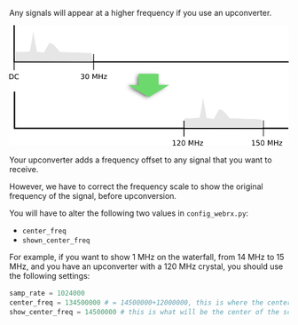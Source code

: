 Any signals will appear at a higher frequency if you use an upconverter. 

![Upconverter](images/upconverter.png)

Your upconverter adds a frequency offset to any signal that you want to receive.

However, we have to correct the frequency scale to show the original frequency of the signal, before upconversion.

You will have to alter the following two values in `config_webrx.py`:

* `center_freq`
* `shown_center_freq`

For example, if you want to show 1 MHz on the waterfall, from 14 MHz to 15 MHz, and you have an upconverter with a 120 MHz crystal, you should use the following settings:

```python
samp_rate = 1024000
center_freq = 134500000 # = 14500000+12000000, this is where the center of the desired range is after upconversion
show_center_freq = 14500000 # this is what will be the center of the scale on the UI
```